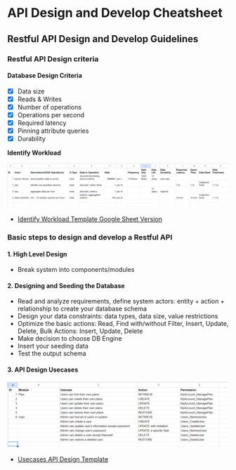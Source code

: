 # API Design and Develop Cheatsheet

## Restful API Design and Develop Guidelines

### Restful API Design criteria

#### Database Design Criteria

- [x] Data size
- [x] Reads & Writes
- [x] Number of operations
- [x] Operations per second
- [x] Required latency
- [x] Pinning attribute queries
- [x] Durability

**Identify Workload**

![Identify workload template](/assets/api/identify-workload-template.png)

- [Identify Workload Template Google Sheet Version](https://docs.google.com/spreadsheets/d/1ggt0ZZD1UXqrz7Jw771f4OA3YhEwp00l1JHFHnQpioM/edit?usp=sharing)

### Basic steps to design and develop a Restful API

#### 1. High Level Design

- Break system into components/modules

#### 2. Designing and Seeding the Database

- Read and analyze requirements, define system actors: entity + action + relationship to create your database schema
- Design your data constraints: data types, data size, value restrictions
- Optimize the basic actions: Read, Find with/without Filter, Insert, Update, Delete, Bulk Actions: Insert, Update, Delete
- Make decision to choose DB Engine
- Insert your seeding data
- Test the output schema

#### 3. API Design Usecases

![API Design Usecases](/assets/api/api-design-usecases-template.png)

- [Usecases API Design Template](https://docs.google.com/spreadsheets/d/1h_PBtAXbMbPNh0qw-Jk1ex9zWqn1LJOJWSFn1XkTeu8/edit?usp=sharing)
